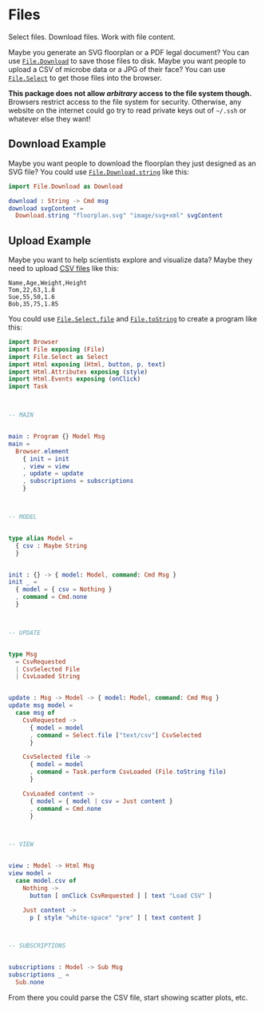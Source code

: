 # Files

Select files. Download files. Work with file content.

Maybe you generate an SVG floorplan or a PDF legal document? You can use [`File.Download`](https://package.gren-lang.org/packages/gren/file/latest/File-Download) to save those files to disk. Maybe you want people to upload a CSV of microbe data or a JPG of their face? You can use [`File.Select`](https://package.gren-lang.org/packages/gren/file/latest/File-Select) to get those files into the browser.

**This package does not allow _arbitrary_ access to the file system though.** Browsers restrict access to the file system for security. Otherwise, any website on the internet could go try to read private keys out of `~/.ssh` or whatever else they want!


## Download Example

Maybe you want people to download the floorplan they just designed as an SVG file? You could use [`File.Download.string`](https://package.gren-lang.org/packages/gren/file/latest/File-Download#string) like this:

```elm
import File.Download as Download

download : String -> Cmd msg
download svgContent =
  Download.string "floorplan.svg" "image/svg+xml" svgContent
```


## Upload Example

Maybe you want to help scientists explore and visualize data? Maybe they need to upload [CSV files](https://en.wikipedia.org/wiki/Comma-separated_values) like this:

```
Name,Age,Weight,Height
Tom,22,63,1.8
Sue,55,50,1.6
Bob,35,75,1.85
```

You could use [`File.Select.file`](https://package.gren-lang.org/packages/gren/file/latest/File-Select#file) and [`File.toString`](https://package.gren-lang.org/packages/gren/file/latest/File#toString) to create a program like this:

```elm
import Browser
import File exposing (File)
import File.Select as Select
import Html exposing (Html, button, p, text)
import Html.Attributes exposing (style)
import Html.Events exposing (onClick)
import Task



-- MAIN


main : Program {} Model Msg
main =
  Browser.element
    { init = init
    , view = view
    , update = update
    , subscriptions = subscriptions
    }



-- MODEL


type alias Model =
  { csv : Maybe String
  }


init : {} -> { model: Model, command: Cmd Msg }
init _ =
  { model = { csv = Nothing }
  , command = Cmd.none
  }



-- UPDATE


type Msg
  = CsvRequested
  | CsvSelected File
  | CsvLoaded String


update : Msg -> Model -> { model: Model, command: Cmd Msg }
update msg model =
  case msg of
    CsvRequested ->
      { model = model
      , command = Select.file ["text/csv"] CsvSelected
      }

    CsvSelected file ->
      { model = model
      , command = Task.perform CsvLoaded (File.toString file)
      }

    CsvLoaded content ->
      { model = { model | csv = Just content }
      , command = Cmd.none
      }



-- VIEW


view : Model -> Html Msg
view model =
  case model.csv of
    Nothing ->
      button [ onClick CsvRequested ] [ text "Load CSV" ]

    Just content ->
      p [ style "white-space" "pre" ] [ text content ]



-- SUBSCRIPTIONS


subscriptions : Model -> Sub Msg
subscriptions _ =
  Sub.none

```

From there you could parse the CSV file, start showing scatter plots, etc.
